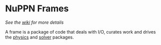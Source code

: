 # NuPPN Frames

_See the [wiki](https://github.com/NuGrid/NuPPN/wiki) for more details_

A frame is a package of code that deals with I/O, curates work and drives the
[physics](https://github.com/NuGrid/NuPPN/tree/master/physics#nuppn-physics-package)
and
[solver](https://github.com/NuGrid/NuPPN/tree/master/solver#nuppn-solver-package)
packages.
